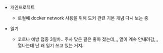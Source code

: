 
* 개인프로젝트
    - 로컬에 docker network 사용을 위해 도커 관련 기본 개념 다시 보는 중

* 일기
    - 코로나 예방 접종 3일차.. 주사 맞은 팔은 좋아 졌는데,,, 열이 계속 안내려감,,, 열나는데 난 왜 일기 쓰고 있는 거지..
